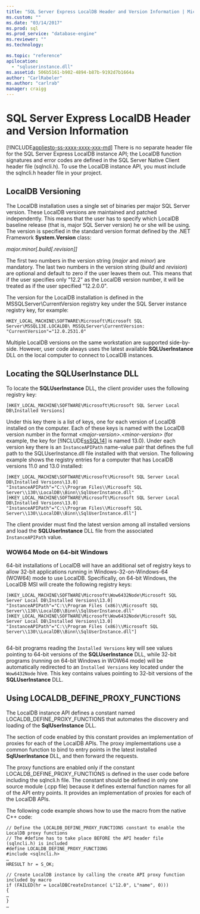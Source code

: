 ```yaml
---
title: "SQL Server Express LocalDB Header and Version Information | Microsoft Docs"
ms.custom: ""
ms.date: "03/14/2017"
ms.prod: sql
ms.prod_service: "database-engine"
ms.reviewer: ""
ms.technology: 

ms.topic: "reference"
apilocation: 
  - "sqluserinstance.dll"
ms.assetid: 506b5161-b902-4894-b87b-9192d7b1664a
author: "CarlRabeler"
ms.author: "carlrab"
manager: craigg
---
```

# SQL Server Express LocalDB Header and Version Information
[!INCLUDE[appliesto-ss-xxxx-xxxx-xxx-md](../../includes/appliesto-ss-xxxx-xxxx-xxx-md.md)]
  There is no separate header file for the SQL Server Express LocalDB instance API; the LocalDB function signatures and error codes are defined in the SQL Server Native Client header file (sqlncli.h). To use the LocalDB instance API, you must include the sqlncli.h header file in your project.  
  
## LocalDB Versioning  
 The LocalDB installation uses a single set of binaries per major SQL Server version. These LocalDB versions are maintained and patched independently. This means that the user has to specify which LocalDB baseline release (that is, major SQL Server version) he or she will be using. The version is specified in the standard version format defined by the .NET Framework **System.Version** class:  
  
 *major.minor[.build[.revision]]*  
  
 The first two numbers in the version string (*major* and *minor*) are mandatory. The last two numbers in the version string (*build* and *revision*) are optional and default to zero if the user leaves them out. This means that if the user specifies only "12.2" as the LocalDB version number, it will be treated as if the user specified "12.2.0.0".  
  
 The version for the LocalDB installation is defined in the MSSQLServer\CurrentVersion registry key under the SQL Server instance registry key, for example:  
  
```  
HKEY_LOCAL_MACHINE\SOFTWARE\Microsoft\Microsoft SQL Server\MSSQL13E.LOCALDB\ MSSQLServer\CurrentVersion: "CurrentVersion"="12.0.2531.0"  
```  
  
 Multiple LocalDB versions on the same workstation are supported side-by-side. However, user code always uses the latest available **SQLUserInstance** DLL on the local computer to connect to LocalDB instances.  
  
## Locating the SQLUserInstance DLL  
 To locate the **SQLUserInstance** DLL, the client provider uses the following registry key:  
  
```  
[HKEY_LOCAL_MACHINE\SOFTWARE\Microsoft\Microsoft SQL Server Local DB\Installed Versions]  
```  
  
 Under this key there is a list of keys, one for each version of LocalDB installed on the computer. Each of these keys is named with the LocalDB version number in the format *\<major-version>*.*\<minor-version>* (for example, the key for [!INCLUDE[ssSQL14](../../includes/sssql14-md.md)] is named 13.0). Under each version key there is an `InstanceAPIPath` name-value pair that defines the full path to the SQLUserInstance.dll file installed with that version. The following example shows the registry entries for a computer that has LocalDB versions 11.0 and 13.0 installed:  
  
```  
[HKEY_LOCAL_MACHINE\SOFTWARE\Microsoft\Microsoft SQL Server Local DB\Installed Versions\13.0]  
"InstanceAPIPath"="C:\\Program Files\\Microsoft SQL Server\\130\\LocalDB\\Binn\\SqlUserInstance.dll"  
[HKEY_LOCAL_MACHINE\SOFTWARE\Microsoft\Microsoft SQL Server Local DB\Installed Versions\13.0]  
"InstanceAPIPath"="C:\\Program Files\\Microsoft SQL Server\\130\\LocalDB\\Binn\\SqlUserInstance.dll"]  
```  
  
 The client provider must find the latest version among all installed versions and load the **SQLUserInstance** DLL file from the associated `InstanceAPIPath` value.  
  
### WOW64 Mode on 64-bit Windows  
 64-bit installations of LocalDB will have an additional set of registry keys to allow 32-bit applications running in Windows-32-on-Windows-64 (WOW64) mode to use LocalDB. Specifically, on 64-bit Windows, the LocalDB MSI will create the following registry keys:  
  
```  
[HKEY_LOCAL_MACHINE\SOFTWARE\Microsoft\Wow6432Node\Microsoft SQL Server Local DB\Installed Versions\13.0]  
"InstanceAPIPath"="C:\\Program Files (x86)\\Microsoft SQL Server\\130\\LocalDB\\Binn\\SqlUserInstance.dll"  
[HKEY_LOCAL_MACHINE\SOFTWARE\Microsoft\Wow6432Node\Microsoft SQL Server Local DB\Installed Versions\13.0]  
"InstanceAPIPath"="C:\\Program Files (x86)\\Microsoft SQL Server\\130\\LocalDB\\Binn\\SqlUserInstance.dll"]  
  
```  
  
 64-bit programs reading the `Installed Versions` key will see values pointing to 64-bit versions of the **SQLUserInstance** DLL, while 32-bit programs (running on 64-bit Windows in WOW64 mode) will be automatically redirected to an `Installed Versions` key located under the `Wow6432Node` hive. This key contains values pointing to 32-bit versions of the **SQLUserInstance** DLL.  
  
## Using LOCALDB_DEFINE_PROXY_FUNCTIONS  
 The LocalDB instance API defines a constant named LOCALDB_DEFINE_PROXY_FUNCTIONS that automates the discovery and loading of the **SqlUserInstance** DLL.  
  
 The section of code enabled by this constant provides an implementation of proxies for each of the LocalDB APIs. The proxy implementations use a common function to bind to entry points in the latest installed **SqlUserInstance** DLL, and then forward the requests.  
  
 The proxy functions are enabled only if the constant LOCALDB_DEFINE_PROXY_FUNCTIONS is defined in the user code before including the sqlncli.h file. The constant should be defined in only one source module (.cpp file) because it defines external function names for all of the API entry points. It provides an implementation of proxies for each of the LocalDB APIs.  
  
 The following code example shows how to use the macro from the native C++ code:  
  
```  
// Define the LOCALDB_DEFINE_PROXY_FUNCTIONS constant to enable the LocalDB proxy functions   
// The #define has to take place BEFORE the API header file (sqlncli.h) is included  
#define LOCALDB_DEFINE_PROXY_FUNCTIONS  
#include <sqlncli.h>  
…  
HRESULT hr = S_OK;  
  
// Create LocalDB instance by calling the create API proxy function included by macro  
if (FAILED(hr = LocalDBCreateInstance( L"12.0", L"name", 0)))  
{  
…  
}  
…  
  
```  
  
  
